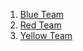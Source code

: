 1. [Blue Team](./Blue%20Team.md)  
2. [Red Team](./Red%20Team.md)  
3. [Yellow Team](./Yellow%20Team.md)  
